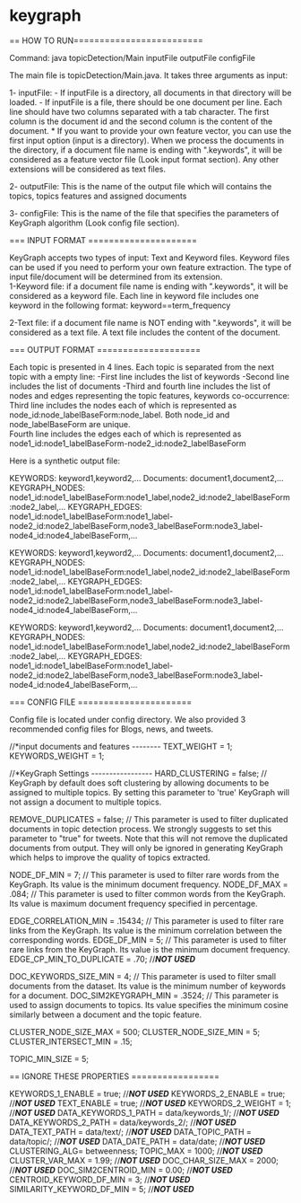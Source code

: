 # keygraph

== HOW TO RUN=========================

Command:
java topicDetection/Main inputFile  outputFile configFile

The main file is topicDetection/Main.java. It takes three arguments as input:

1- inputFile: 
	- If inputFile is a directory, all documents in that directory will be loaded.
	- If inputFile is a file, there should be one document per line. Each line should have two columns separated with a tab character. The first column is the document id and the second column is the content of the document.
	* If you want to provide your own feature vector, you can use the first input option (input is a directory). When we process the documents in the directory, if a document file name is ending with ".keywords", it will be considered as a feature vector file (Look input format section). Any other extensions will be considered as text files.

2- outputFile: This is the name of the output file which will contains the topics, topics features and assigned documents

3- configFile: This is the name of the file that specifies the parameters of KeyGraph algorithm (Look config file section).   

=== INPUT FORMAT =====================

KeyGraph accepts two types of input: Text and Keyword files. Keyword files can be used if you need to perform your own feature extraction. The type of input file/document will be determined from its extension.   
1-Keyword file: if a document file name is ending with ".keywords", it will be considered as a keyword file. Each line in keyword file includes one keyword in the following format:
keyword==term_frequency

2-Text file: if a document file name is NOT ending with ".keywords", it will be considered as a text file. A text file includes the content of the document.

=== OUTPUT FORMAT ====================

Each topic is presented in 4 lines. Each topic is separated from the next topic with a empty line:
-First line includes the list of keywords
-Second line includes the list of documents
-Third and fourth line includes the list of nodes and edges representing the topic features, keywords co-occurrence:
	Third line includes the nodes each of which is represented as node_id:node_labelBaseForm:node_label. Both node_id and node_labelBaseForm are unique.   
	Fourth line includes the edges each of which is represented as node1_id:node1_labelBaseForm-node2_id:node2_labelBaseForm

Here is a synthetic output file: 
 
KEYWORDS:	keyword1,keyword2,...
Documents:	document1,document2,...
KEYGRAPH_NODES:	node1_id:node1_labelBaseForm:node1_label,node2_id:node2_labelBaseForm:node2_label,...
KEYGRAPH_EDGES:	node1_id:node1_labelBaseForm:node1_label-node2_id:node2_labelBaseForm,node3_labelBaseForm:node3_label-node4_id:node4_labelBaseForm,...

KEYWORDS:	keyword1,keyword2,...
Documents:	document1,document2,...
KEYGRAPH_NODES:	node1_id:node1_labelBaseForm:node1_label,node2_id:node2_labelBaseForm:node2_label,...
KEYGRAPH_EDGES:	node1_id:node1_labelBaseForm:node1_label-node2_id:node2_labelBaseForm,node3_labelBaseForm:node3_label-node4_id:node4_labelBaseForm,...

KEYWORDS:	keyword1,keyword2,...
Documents:	document1,document2,...
KEYGRAPH_NODES:	node1_id:node1_labelBaseForm:node1_label,node2_id:node2_labelBaseForm:node2_label,...
KEYGRAPH_EDGES:	node1_id:node1_labelBaseForm:node1_label-node2_id:node2_labelBaseForm,node3_labelBaseForm:node3_label-node4_id:node4_labelBaseForm,...


=== CONFIG FILE ======================

Config file is located under config directory. We also provided 3 recommended config files for Blogs, news, and tweets.

//*input documents and features --------
TEXT_WEIGHT = 1;
KEYWORDS_WEIGHT = 1;

//*KeyGraph Settings -----------------
HARD_CLUSTERING = false; // KeyGraph by default does soft clustering by allowing documents to be assigned to multiple topics. By setting this parameter to 'true' KeyGraph will not assign a document to multiple topics.

REMOVE_DUPLICATES = false; // This parameter is used to filter duplicated documents in topic detection process. We strongly suggests to set this parameter to "true" for tweets. Note that this will not remove the duplicated documents from output. They will only be ignored in generating KeyGraph which helps to improve the quality of topics extracted.  

NODE_DF_MIN = 7; // This parameter is used to filter rare words from the KeyGraph. Its value is the minimum document frequency.
NODE_DF_MAX = .084; // This parameter is used to filter common words from the KeyGraph. Its value is maximum document frequency specified in percentage.

EDGE_CORRELATION_MIN = .15434; // This parameter is used to filter rare links from the KeyGraph. Its value is the minimum correlation between the corresponding words.
EDGE_DF_MIN = 5; // This parameter is used to filter rare links from the KeyGraph. Its value is the minimum document frequency.
EDGE_CP_MIN_TO_DUPLICATE = .70; //***NOT USED***

DOC_KEYWORDS_SIZE_MIN = 4; // This parameter is used to filter small documents from the dataset. Its value is the minimum number of keywords for a document.
DOC_SIM2KEYGRAPH_MIN = .3524; // This parameter is used to assign documents to topics. Its value specifies the minimum cosine similarly between a document and the topic feature.

CLUSTER_NODE_SIZE_MAX = 500;
CLUSTER_NODE_SIZE_MIN = 5;
CLUSTER_INTERSECT_MIN = .15;

TOPIC_MIN_SIZE = 5; 

== IGNORE THESE PROPERTIES =================

KEYWORDS_1_ENABLE = true; //***NOT USED***
KEYWORDS_2_ENABLE = true; //***NOT USED***
TEXT_ENABLE = true; //***NOT USED***
KEYWORDS_2_WEIGHT = 1; //***NOT USED***
DATA_KEYWORDS_1_PATH = data/keywords_1/; //***NOT USED***
DATA_KEYWORDS_2_PATH = data/keywords_2/; //***NOT USED***
DATA_TEXT_PATH = data/text/; //***NOT USED***
DATA_TOPIC_PATH = data/topic/; //***NOT USED***
DATA_DATE_PATH = data/date; //***NOT USED***
CLUSTERING_ALG= betweenness; 
TOPIC_MAX = 1000; //***NOT USED***
CLUSTER_VAR_MAX = 1.99; //***NOT USED***
DOC_CHAR_SIZE_MAX = 2000; //***NOT USED***
DOC_SIM2CENTROID_MIN = 0.00; //***NOT USED***
CENTROID_KEYWORD_DF_MIN = 3; //***NOT USED***
SIMILARITY_KEYWORD_DF_MIN = 5; //***NOT USED***
